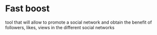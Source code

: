 # Fast boost
tool that will allow to promote a social network and obtain the benefit of followers, likes, views in the different social networks
